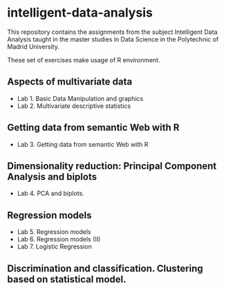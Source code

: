 # intelligent-data-analysis
This repository contains the assignments from the subject Intelligent Data Analysis taught in the master studies in Data Science in the Polytechnic of Madrid University.

These set of exercises make usage of R environment.

## Aspects of multivariate data

- Lab 1. Basic Data Manipulation and graphics
- Lab 2. Multivariate descriptive statistics

## Getting data from semantic Web with R

- Lab 3. Getting data from semantic Web with R

## Dimensionality reduction: Principal Component Analysis and biplots

- Lab 4. PCA and biplots.

## Regression models

- Lab 5. Regression models
- Lab 6. Regression models (II)
- Lab 7. Logistic Regression

## Discrimination and classification. Clustering based on statistical model.

